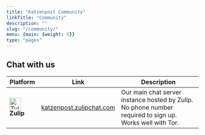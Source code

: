 ```yaml
---
title: "Katzenpost Community"
linkTitle: "Community"
description: ""
slug: "/community/"
menu: {main: {weight: 5}}
type: "pages"
---
```


## Chat with us

| Platform | Link | Description |
|----------|------|-------------|
| <img src="/images/zulip-icon-circle.svg" alt="Zulip Logo" width="30" height="30"> **Zulip** | [katzenpost.zulipchat.com](https://katzenpost.zulipchat.com/) | Our main chat server instance hosted by Zulip. No phone number required to sign up. Works well with Tor. |

